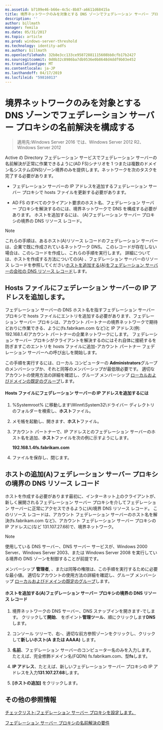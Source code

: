 ```yaml
---
ms.assetid: b7109e46-b66e-4c5c-8b87-a6611d68415a
title: 境界ネットワークのみを対象とする DNS ゾーンでフェデレーション サーバー プロキシの名前解決を構成する
description: ''
author: billmath
manager: femila
ms.date: 05/31/2017
ms.topic: article
ms.prod: windows-server-threshold
ms.technology: identity-adfs
ms.author: billmath
ms.openlocfilehash: 32b8e3cc133ce95872881115608bb8cfb17b2427
ms.sourcegitcommit: 0d0b32c8986ba7db9536e0b8648d4ddf9b03e452
ms.translationtype: MT
ms.contentlocale: ja-JP
ms.lasthandoff: 04/17/2019
ms.locfileid: "59816013"
---
```

# <a name="configure-name-resolution-for-a-federation-server-proxy-in-a-dns-zone-that-serves-only-the-perimeter-network"></a>境界ネットワークのみを対象とする DNS ゾーンでフェデレーション サーバー プロキシの名前解決を構成する

>適用先:Windows Server 2016 では、Windows Server 2012 R2、Windows Server 2012

Active の Directory フェデレーション サービスでフェデレーション サーバーの名前解決が正常に作業できるように\(AD FS\)シナリオを 1 つまたは複数のドメイン名システム\(DNS\)ゾーン境界のみを提供します。ネットワークを次のタスクを完了する必要があります。  
  
-   フェデレーション サーバーの IP アドレスを追加するフェデレーション サーバー プロキシで hosts ファイルを更新する必要があります。  
  
-   AD FS のすべてのクライアント要求のホスト名、フェデレーション サーバー プロキシを解決するのには、境界ネットワークで DNS を構成する必要があります。 ホストを追加するには、 \(A\)フェデレーション サーバー プロキシの境界の DNS リソース レコード。  
  
> [!NOTE]  
> これらの手順は、あるホスト\(A\)リソース レコードのフェデレーション サーバーは、企業で既に作成されているネットワーク DNS。 このレコードが存在しない場合は、このレコードを作成し、これらの手順を実行します。 詳細については、ホストを作成する方法についての\(A\) 、フェデレーション サーバーのリソース レコードを参照してください[ホストを追加する&#40;A&#41;をフェデレーション サーバーの会社の DNS リソース レコード](Add-a-Host--A--Resource-Record-to-Corporate-DNS-for-a-Federation-Server.md)します。  
  
## <a name="add-the-ip-address-of-a-federation-server-to-the-hosts-file"></a>Hosts ファイルにフェデレーション サーバーの IP アドレスを追加します。  
フェデレーション サーバーの DNS ホスト名を指すフェデレーション サーバー プロキシで hosts ファイルにエントリを追加する必要があります、フェデレーション サーバー プロキシは、アカウント パートナーの境界ネットワークで期待どおりに作業できる、ように\(fs.fabrikam.com など\)と IP アドレス\(例: 192.168.1.4\)アカウント パートナーの企業ネットワークにします。 フェデレーション サーバー プロキシがクライアントを解決するのにはそれ自体に接続するを防ぎますこのエントリを hosts ファイルに追加\-アカウント パートナー フェデレーション サーバーへの呼び出しを開始します。  
  
この手順を実行するには、ローカル コンピューターの **Administrators**グループのメンバーシップか、それと同等のメンバーシップが最低限必要です。  適切なアカウントの使用方法の詳細を確認し、グループ メンバーシップ [ローカルおよびドメインの既定のグループ](https://go.microsoft.com/fwlink/?LinkId=83477)します。   
  
#### <a name="to-add-the-ip-address-of-a-federation-server-to-the-hosts-file"></a>Hosts ファイルにフェデレーション サーバーの IP アドレスを追加するには  
  
1.  %Systemroot% に移動します\\Winnt\\System32\\ドライバー ディレクトリのフォルダーを検索し、**ホスト**ファイル。  
  
2.  メモ帳を起動し、開きます、**ホスト**ファイル。  
  
3.  アカウント パートナーで、IP アドレスとのフェデレーション サーバーのホスト名を追加、**ホスト**ファイルを次の例に示すようにします。  
  
    **192.168.1.4fs.fabrikam.com**  
  
4.  ファイルを保存し、閉じます。  
  
## <a name="add-a-host-a-resource-record-to-perimeter-dns-for-a-federation-server-proxy"></a>ホストの追加\(A\)フェデレーション サーバー プロキシの境界の DNS リソース レコード  
ホストを作成する必要があります最初に、インターネット上のクライアントが、新しく展開されるフェデレーション サーバー プロキシを介してフェデレーション サーバーに正常にアクセスできるように\(A\)境界 DNS リソース レコード。 このリソース レコードは、アカウント フェデレーション サーバーのホスト名を解決\(fs.fabrikam.com など\)、アカウント フェデレーション サーバー プロキシの IP アドレスに\(など 131.107.27.68\)で、境界ネットワーク。  
  
> [!NOTE]  
> 使用している DNS サーバー、DNS サーバー サービスが、Windows 2000 Server、Windows Server 2003、または Windows Server 2008 を実行している境界の DNS ゾーンを制御することが前提です。  
  
メンバーシップ **管理者**, 、または同等の権限は、この手順を実行するために必要な最小値。  適切なアカウントの使用方法の詳細を確認し、グループ メンバーシップ [ローカルおよびドメインの既定のグループ](https://go.microsoft.com/fwlink/?LinkId=83477)します。   
  
#### <a name="to-add-a-host-a-resource-record-to-perimeter-dns-for-a-federation-server-proxy"></a>ホストを追加する\(A\)フェデレーション サーバー プロキシの境界の DNS リソース レコード  
  
1.  境界ネットワークの DNS サーバー、DNS スナップインを開きます\-でします。 クリックして**開始**、 をポイント**管理ツール**、順にクリックします**DNS**します。  
  
2.  コンソール ツリーで、右\-、適切な前方参照ゾーンをクリックし、クリックして**新しいホスト\(A または AAAA\)** します。  
  
3.  **名前**、フェデレーション サーバーのコンピューター名のみを入力します。 たとえば、完全修飾ドメイン名\(FQDN\) fs.fabrikam.com、型**fs**します。  
  
4.  **IP アドレス**、たとえば、新しいフェデレーション サーバー プロキシの IP アドレスを入力**131.107.27.68**します。  
  
5.  **[ホストの追加]** をクリックします。  
  
## <a name="additional-references"></a>その他の参照情報  
[チェックリスト:フェデレーション サーバー プロキシを設定します。](Checklist--Setting-Up-a-Federation-Server-Proxy.md)  
  
[フェデレーション サーバー プロキシの名前解決の要件](https://technet.microsoft.com/library/dd807055.aspx)  
  

